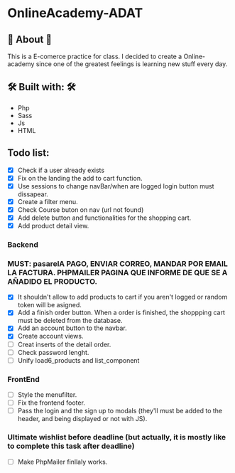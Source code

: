 # OnlineAcademy-ADAT

## 📢 About 📢

This is a E-comerce practice for class. I decided to create a Online-academy since one of the greatest feelings is learning new stuff every day.

## 🛠️ Built with: 🛠️

- Php
- Sass
- Js
- HTML

## Todo list:

- [x] Check if a user already exists
- [x] Fix on the landing the add to cart function.
- [x] Use sessions to change navBar/when are logged login button must dissapear.
- [x] Create a filter menu.
- [x] Check Course buton on nav (url not found)
- [x] Add delete button and functionalities for the shopping cart.
- [x] Add product detail view.

### Backend

### MUST: pasarelA PAGO, ENVIAR CORREO, MANDAR POR EMAIL LA FACTURA. PHPMAILER PAGINA QUE INFORME DE QUE SE A AÑADIDO EL PRODUCTO.

- [x] It shouldn't allow to add products to cart if you aren't logged or random token will be asigned.
- [x] Add a finish order button. When a order is finished, the shoppping cart must be deleted from the database.
- [x] Add an account button to the navbar.
- [x] Create account views.
- [ ] Creat inserts of the detail order.
- [ ] Check password lenght.
- [ ] Unify load6_products and list_component

### FrontEnd

- [ ] Style the menufilter.
- [ ] Fix the frontend footer.
- [ ] Pass the login and the sign up to modals (they'll must be added to the header, and being displayed or not with JS).

### Ultimate wishlist before deadline (but actually, it is mostly like to complete this task after deadline)

- [ ] Make PhpMailer finllaly works.
